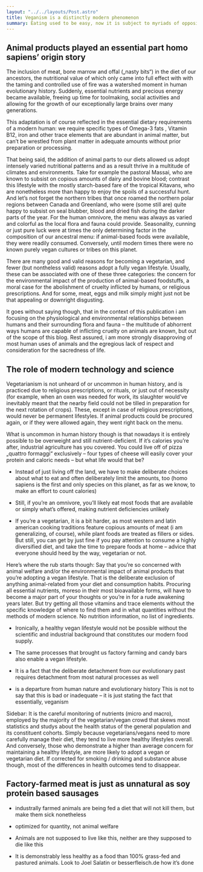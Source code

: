 ```yaml
---
layout: "../../layouts/Post.astro"
title: Veganism is a distinctly modern phenomenon
summary: Eating used to be easy, now it is subject to myriads of opposing influences. We provide an alternative set of guidelines that aim to cut through the chaos.
---
```


## Animal products played an essential part homo sapiens’ origin story

The inclusion of meat, bone marrow and offal („nasty bits“) in the diet of our ancestors, the nutritional value of which only came into full effect with with the taming and controlled use of fire was a watershed moment in human evolutionary history. Suddenly, essential nutrients and precious energy became available, freeing up time for toolmaking, social activities and allowing for the growth of our exceptionally large brains over many generations. 

This adaptation is of course reflected in the essential dietary requirements of a modern human: we require specific types of Omega-3 fats , Vitamin B12, iron and other trace elements that are abundant in animal matter, but can’t be wrestled from plant matter in adequate amounts without prior preparation or processing.

That being said, the addition of animal parts to our diets allowed us adopt intensely varied nutritional patterns and as a result thrive in a multitude of climates and environments. Take for example the pastoral Massai, who are known to subsist on copious amounts of dairy and bovine blood; contrast this lifestyle with the mostly starch-based fare of the tropical Kitavans, who are nonetheless more than happy to enjoy the spoils of a successful hunt. And let’s not forget the northern tribes that once roamed the northern polar regions between Canada and Greenland, who were (some still are) quite happy to subsist on seal blubber, blood and dried fish during the darker parts of the year. For the human omnivore, the menu was always as varied and colorful as the local flora and fauna could provide. Seasonality, cunning or just pure luck were at times the only determining factor in the composition of our ancestral menu: if animal-based foods were available, they were readily consumed. Conversely, until modern times there were no known purely vegan cultures or tribes on this planet.

There are many good and valid reasons for becoming a vegetarian, and fewer (but nontheless valid) reasons adopt a fully vegan lifestyle. Usually, these can be associated with one of these three categories: the concern for the environmental impact of the production of animal-based foodstuffs, a moral case for the abolishment of cruelty inflicted by humans, or religious prescriptions. And for some, meat, eggs and milk simply might just not be that appealing or downright disgusting.

It goes without saying though, that in the context of this publication i am focusing on the physiological and environmental relationships between humans and their surrounding flora and fauna – the multitude of abhorrent ways humans are capable of inflicting cruelty on animals are known, but out of the scope of this blog. Rest assured, i am more strongly disapproving of most human uses of animals and the egregious lack of respect and consideration for the sacredness of life.

## The role of modern technology and science

Vegetarianism is not unheard of or uncommon in human history, and is practiced due to religious prescriptions, or rituals, or just out of necessity (for example, when an oxen was needed for work, its slaughter would’ve inevitably meant that the nearby field could not be tilled in preparation for the next rotation of crops). These, except in case of religious prescriptions, would never be permanent lifestyles. If animal products could be procured again, or if they were allowed again, they went right back on the menu.

What is uncommon in human history though is that nowadays it is entirely possible to be overweight and still nutrient-deficient. If it’s calories you’re after, industrial agriculture has you covered. You could live off of pizza „quattro formaggi“ exclusively – four types of cheese will easily cover your protein and caloric needs – but what life would that be? 

* Instead of just living off the land, we have to make deliberate choices about what to eat and often deliberately limit the amounts, too (homo sapiens is the first and only species on this planet, as far as we know, to make an effort to count calories)

* Still, if you’re an omnivore, you’ll likely eat most foods that are available or simply what’s offered, making nutrient deficiencies unlikely

* If you’re a vegetarian, it is a bit harder, as most western and latin american cooking traditions feature copious amounts of meat (i am generalizing, of course), while plant foods are treated as fillers or sides. But still, you can get by just fine if you pay attention to consume a highly diversified diet, and take the time to prepare foods at home – advice that everyone should heed by the way, vegetarian or not.

Here’s where the rub starts though: Say that you’re so concerned with animal welfare and/or the environmental impact of animal products that you’re adopting a vegan lifestyle. 
That is the deliberate exclusion of anything animal-related from your diet and consumption habits.
Procuring all essential nutrients, moreso in their most bioavailable forms, will have to become a major part of your thoughts or you’re in for a rude awakening years later. But try getting all those vitamins and trace elements without the specific knowledge of where to find them and in what quantities without the methods of modern science. No nutrition information, no list of ingredients.

* Ironically, a healthy vegan lifestyle would not be possible without the scientific and industrial background that constitutes our modern food supply.

* The same processes that brought us factory farming and candy bars also enable a vegan lifestyle.

* It is a fact that the deliberate detachment from our evolutionary past requires detachment from most natural processes as well

* is a departure from human nature and evolutionary history
This is not to say that this is bad or inadequate – it is just stating the fact that essentially, veganism 


Sidebar: It is the careful monitoring of nutrients (micro and macro), employed by the majority of the vegetarian/vegan crowd that skews most statistics and studys about the health status of the general population and its constituent cohorts. Simply because vegetarians/vegans need to more carefully manage their diet, they tend to live more healthy lifestyles overall. And conversely, those who demonstrate a higher than average concern for maintaining a healthy lifestyle,  are more likely to adopt a vegan or vegetarian diet. 
If corrected for smoking / drinking and substance abuse though, most of the differences in health outcomes tend to disappear.


## Factory-farmed meat is just as unnatural as soy protein based sausages

* industrally farmed animals are being fed a diet that will not kill them, but make them sick nonetheless
* optimized for quantity, not animal welfare

* Animals are not supposed to live like this, neither are they supposed to die like this

* It is demonstrably less healthy as a food than 100% grass-fed and pastured animals. Look to Joel Salatin or besserfleisch.de how it’s done

